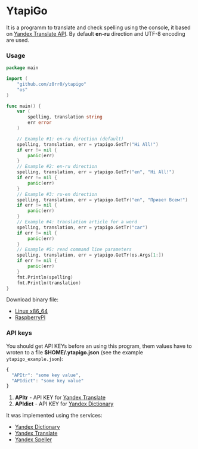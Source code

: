 YtapiGo
=======

It is a programm to translate and check spelling using the console, it based on [Yandex Translate API](http://api.yandex.ru/translate/). By default **en-ru** direction and UTF-8 encoding are used.

### Usage

```go
package main

import (
    "github.com/z0rr0/ytapigo"
    "os"
)

func main() {
    var (
        spelling, translation string
        err error
    )

    // Example #1: en-ru direction (default)
    spelling, translation, err = ytapigo.GetTr("Hi All!")
    if err != nil {
        panic(err)
    }
    // Example #2: en-ru direction
    spelling, translation, err = ytapigo.GetTr("en", "Hi All!")
    if err != nil {
        panic(err)
    }
    // Example #3: ru-en direction
    spelling, translation, err = ytapigo.GetTr("en", "Привет Всем!")
    if err != nil {
        panic(err)
    }
    // Example #4: translation article for a word
    spelling, translation, err = ytapigo.GetTr("car")
    if err != nil {
        panic(err)
    }
    // Example #5: read command line parameters
    spelling, translation, err = ytapigo.GetTr(os.Args[1:])
    if err != nil {
        panic(err)
    }
    fmt.Println(spelling)
    fmt.Println(translation)
}
```

Download binary file:

* [Linux x86_64](https://yadi.sk/d/ysOtugQVdiS6x)
* [RaspberryPI](https://yadi.sk/d/5Aq5XwcJdjRud)

### API keys

You should get API KEYs before an using this program, them values have to wroten to a file **$HOME/.ytapigo.json** (see the example `ytapigo_example.json`):

```javascript
{
  "APItr": "some key value",
  "APIdict": "some key value"
}
```

1. **APItr** - API KEY for [Yandex Translate](http://api.yandex.ru/key/form.xml?service=trnsl)
2. **APIdict** - API KEY for [Yandex Dictionary](http://api.yandex.ru/key/form.xml?service=dict)

It was implemented using the services:

* [Yandex Dictionary](http://api.yandex.ru/dictionary/)
* [Yandex Translate](http://api.yandex.ru/translate/)
* [Yandex Speller](http://api.yandex.ru/speller/)